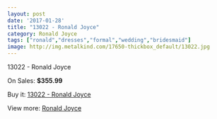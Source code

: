 ```yaml
---
layout: post
date: '2017-01-28'
title: "13022 - Ronald Joyce"
category: Ronald Joyce
tags: ["ronald","dresses","formal","wedding","bridesmaid"]
image: http://img.metalkind.com/17650-thickbox_default/13022.jpg
---
```

13022 - Ronald Joyce

On Sales: **$355.99**
<a href="https://www.metalkind.com/en/ronald-joyce/7523-13022.html"><amp-img layout="responsive" width="600" height="600" src="//img.metalkind.com/17650-thickbox_default/13022.jpg" alt="13022 - Ronald Joyce 0" /></a>
<a href="https://www.metalkind.com/en/ronald-joyce/7523-13022.html"><amp-img layout="responsive" width="600" height="600" src="//img.metalkind.com/17651-thickbox_default/13022.jpg" alt="13022 - Ronald Joyce 1" /></a>
<a href="https://www.metalkind.com/en/ronald-joyce/7523-13022.html"><amp-img layout="responsive" width="600" height="600" src="//img.metalkind.com/17652-thickbox_default/13022.jpg" alt="13022 - Ronald Joyce 2" /></a>

Buy it: [13022 - Ronald Joyce](https://www.metalkind.com/en/ronald-joyce/7523-13022.html "13022 - Ronald Joyce")

View more: [Ronald Joyce](https://www.metalkind.com/en/110-ronald-joyce "Ronald Joyce")